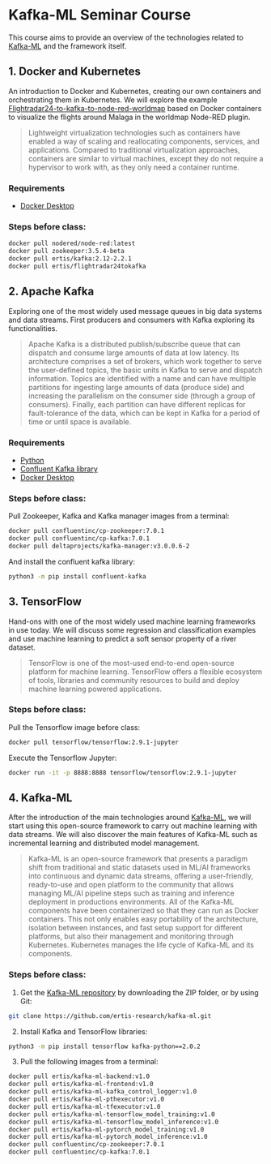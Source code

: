 # Kafka-ML Seminar Course

This course aims to provide an overview of the technologies related to [Kafka-ML](https://github.com/ertis-research/kafka-ml/) and the framework itself.

## 1. Docker and Kubernetes
An introduction to Docker and Kubernetes, creating our own containers and orchestrating them in Kubernetes. We will explore the example [Flightradar24-to-kafka-to-node-red-worldmap](https://github.com/ertis-research/flightradar24-to-kafka-to-node-red-worldmap) based on Docker containers to visualize the flights around Malaga in the worldmap Node-RED plugin. 

> Lightweight virtualization technologies such as containers have enabled a way of scaling and reallocating components, services, and applications. Compared to traditional virtualization approaches, containers are similar to virtual machines, except they do not require a hypervisor to work with, as they only need a container runtime.

### Requirements
- [Docker Desktop](https://www.docker.com/products/docker-desktop/)

### Steps before class:
```bash
docker pull nodered/node-red:latest
docker pull zookeeper:3.5.4-beta
docker pull ertis/kafka:2.12-2.2.1
docker pull ertis/flightradar24tokafka
```

## 2. Apache Kafka
Exploring one of the most widely used message queues in big data systems and data streams. First producers and consumers with Kafka exploring its functionalities.

> Apache Kafka is a distributed publish/subscribe queue that can dispatch and consume large amounts of data at low latency. Its architecture comprises a set of brokers, which work together to serve the user-defined topics, the basic units in Kafka to serve and dispatch information. Topics are identified with a name and can have multiple partitions for ingesting large amounts of data (produce side) and increasing the parallelism on the consumer side (through a group of consumers). Finally, each partition can have different replicas for fault-tolerance of the data, which can be kept in Kafka for a period of time or until space is available.

###  Requirements
- [Python](https://www.python.org/downloads/)
- [Confluent Kafka library](https://pypi.org/project/confluent-kafka/)
- [Docker Desktop](https://www.docker.com/products/docker-desktop/)

###  Steps before class:
Pull Zookeeper, Kafka and Kafka manager images from a terminal:
```bash
docker pull confluentinc/cp-zookeeper:7.0.1
docker pull confluentinc/cp-kafka:7.0.1
docker pull deltaprojects/kafka-manager:v3.0.0.6-2
```

And install the confluent kafka library:
```bash
python3 -m pip install confluent-kafka
```

## 3. TensorFlow
Hand-ons with one of the most widely used machine learning frameworks in use today. We will discuss some regression and classification examples and use machine learning to predict a soft sensor property of a river dataset.

> TensorFlow is one of the most-used end-to-end open-source platform for machine learning. TensorFlow offers a flexible ecosystem of tools, libraries and community resources to build and deploy machine learning powered applications. 


###  Steps before class:
Pull the Tensorflow image before class:
```bash
docker pull tensorflow/tensorflow:2.9.1-jupyter
```

Execute the Tensorflow Jupyter:
```bash
docker run -it -p 8888:8888 tensorflow/tensorflow:2.9.1-jupyter
```

## 4. Kafka-ML
After the introduction of the main technologies around [Kafka-ML](https://github.com/ertis-research/kafka-ml/), we will start using this open-source framework to carry out machine learning with data streams. We will also discover the main features of Kafka-ML such as incremental learning and distributed model management.

> Kafka-ML is an open-source framework that presents a paradigm shift from traditional and static datasets used in ML/AI frameworks into continuous and dynamic data streams, offering a user-friendly, ready-to-use and open platform to the community that allows managing ML/AI pipeline steps such as training and inference deployment in productions environments. All of the Kafka-ML components have been containerized so that they can run as Docker containers. This not only enables easy portability of the architecture, isolation between instances, and fast setup support for different platforms, but also their management and monitoring through Kubernetes. Kubernetes manages the life cycle of Kafka-ML and its components.

###  Steps before class:

1. Get the [Kafka-ML repository](https://github.com/ertis-research/kafka-ml/) by downloading the ZIP folder, or by using Git:

```bash
git clone https://github.com/ertis-research/kafka-ml.git
```

2. Install Kafka and TensorFlow libraries:

```bash
python3 -m pip install tensorflow kafka-python==2.0.2
```

3. Pull the following images from a terminal:
```bash
docker pull ertis/kafka-ml-backend:v1.0
docker pull ertis/kafka-ml-frontend:v1.0
docker pull ertis/kafka-ml-kafka_control_logger:v1.0 
docker pull ertis/kafka-ml-pthexecutor:v1.0 
docker pull ertis/kafka-ml-tfexecutor:v1.0
docker pull ertis/kafka-ml-tensorflow_model_training:v1.0
docker pull ertis/kafka-ml-tensorflow_model_inference:v1.0
docker pull ertis/kafka-ml-pytorch_model_training:v1.0
docker pull ertis/kafka-ml-pytorch_model_inference:v1.0
docker pull confluentinc/cp-zookeeper:7.0.1
docker pull confluentinc/cp-kafka:7.0.1
```
